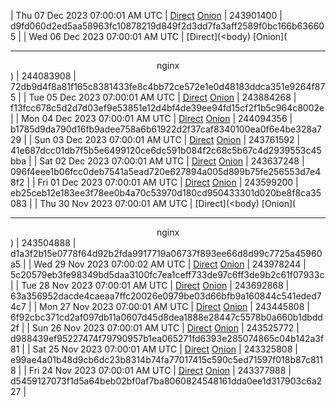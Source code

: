 | Thu 07 Dec 2023 07:00:01 AM UTC | [Direct](https://oshi.at/zDWi) [Onion](http://5ety7tpkim5me6eszuwcje7bmy25pbtrjtue7zkqqgziljwqy3rrikqd.onion/zDWi) | 243901400 | d9fd060d2ed5aa58963fc10878219d849f2d3dd7fa3aff2589f0bc166b636605 | 
| Wed 06 Dec 2023 07:00:01 AM UTC | [Direct](<body) [Onion](<hr><center>nginx</center>) | 244083908 | 72db9d4f8a81f165c8381433fe8c4bb72ce572e1e0d48183ddca351e9264f875 | 
| Tue 05 Dec 2023 07:00:01 AM UTC | [Direct](https://oshi.at/NtAV) [Onion](http://5ety7tpkim5me6eszuwcje7bmy25pbtrjtue7zkqqgziljwqy3rrikqd.onion/NtAV) | 243884268 | f13fcc678c5d2d7d03ef9e53851e12d4bf4de39ee94fd15cf2f1b5c964c8002e | 
| Mon 04 Dec 2023 07:00:01 AM UTC | [Direct](https://oshi.at/CAyeG) [Onion](http://5ety7tpkim5me6eszuwcje7bmy25pbtrjtue7zkqqgziljwqy3rrikqd.onion/CAyeG) | 244094356 | b1785d9da790d16fb9adee758a6b61922d2f37caf8340100ea0f6e4be328a729 | 
| Sun 03 Dec 2023 07:00:01 AM UTC | [Direct](https://oshi.at/rymy) [Onion](http://5ety7tpkim5me6eszuwcje7bmy25pbtrjtue7zkqqgziljwqy3rrikqd.onion/rymy) | 243761592 | 41e687dcc01db7f5b5e6499120ce6dc591b084f2c68c5b67c4d2939553c45bba | 
| Sat 02 Dec 2023 07:00:01 AM UTC | [Direct](https://oshi.at/aeVT) [Onion](http://5ety7tpkim5me6eszuwcje7bmy25pbtrjtue7zkqqgziljwqy3rrikqd.onion/aeVT) | 243637248 | 096f4eee1b06fcc0deb7541a5ead720e627894a005d899b75fe256553d7e48f2 | 
| Fri 01 Dec 2023 07:00:01 AM UTC | [Direct](https://oshi.at/tVbVY) [Onion](http://5ety7tpkim5me6eszuwcje7bmy25pbtrjtue7zkqqgziljwqy3rrikqd.onion/tVbVY) | 243599200 | eb25ceb12e183ee3f78ee0b4a70c53970d180cd950433301d020be8f8ca35083 | 
| Thu 30 Nov 2023 07:00:01 AM UTC | [Direct](<body) [Onion](<hr><center>nginx</center>) | 243504888 | d1a3f2b15e0778f64d92b2fda9917719a06737f893ee66d8d99c7725a45960a5 | 
| Wed 29 Nov 2023 07:00:02 AM UTC | [Direct](https://oshi.at/CpiAn) [Onion](http://5ety7tpkim5me6eszuwcje7bmy25pbtrjtue7zkqqgziljwqy3rrikqd.onion/CpiAn) | 243978244 | 5c20579eb3fe98349bd5daa3100fc7ea1ceff733de97c6ff3de9b2c61f07933c | 
| Tue 28 Nov 2023 07:00:01 AM UTC | [Direct](https://oshi.at/vnuH) [Onion](http://5ety7tpkim5me6eszuwcje7bmy25pbtrjtue7zkqqgziljwqy3rrikqd.onion/vnuH) | 243692868 | 63a356952dacde4caeaa7ffc20026e0979be03d66bfb9a160844c541eded74c7 | 
| Mon 27 Nov 2023 07:00:01 AM UTC | [Direct](https://oshi.at/fojB) [Onion](http://5ety7tpkim5me6eszuwcje7bmy25pbtrjtue7zkqqgziljwqy3rrikqd.onion/fojB) | 243445808 | 6f92cbc371cd2af097db11a0607d45d8dea1888e28447c5578b0a660b1dbdd2f | 
| Sun 26 Nov 2023 07:00:01 AM UTC | [Direct](https://oshi.at/GEwM) [Onion](http://5ety7tpkim5me6eszuwcje7bmy25pbtrjtue7zkqqgziljwqy3rrikqd.onion/GEwM) | 243525772 | d988439ef95227474f79790957b1ea065271fd6393e285074865c04b142a3f81 | 
| Sat 25 Nov 2023 07:00:01 AM UTC | [Direct](https://oshi.at/WKmt) [Onion](http://5ety7tpkim5me6eszuwcje7bmy25pbtrjtue7zkqqgziljwqy3rrikqd.onion/WKmt) | 243325808 | e99ae4a01b48d9cb6dc23b8314b74fa77017415c590c5ed71597f018b87c8118 | 
| Fri 24 Nov 2023 07:00:01 AM UTC | [Direct](https://oshi.at/hzvn) [Onion](http://5ety7tpkim5me6eszuwcje7bmy25pbtrjtue7zkqqgziljwqy3rrikqd.onion/hzvn) | 243377988 | d5459127073f1d5a64beb02bf0af7ba8060824548161dda0ee1d317903c6a227 | 
